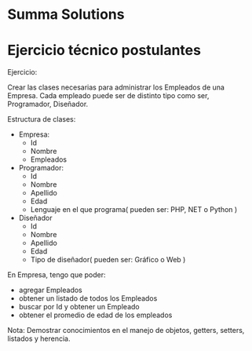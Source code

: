 # Summa Solutions

Ejercicio técnico postulantes
=============================

Ejercicio:
 
Crear las clases necesarias para administrar los Empleados de una Empresa. Cada empleado puede ser de distinto tipo como ser, Programador, Diseñador.


Estructura de clases:

* Empresa:
  * Id
  * Nombre
  * Empleados
* Programador:
  * Id
  * Nombre
  * Apellido
  * Edad
  * Lenguaje en el que programa( pueden ser: PHP, NET o Python  )
* Diseñador
  * Id
  * Nombre
  * Apellido
  * Edad
  * Tipo de diseñador( pueden ser: Gráfico o Web )

En Empresa, tengo que poder:

* agregar Empleados
* obtener un listado de todos los Empleados
* buscar por Id y obtener un Empleado
* obtener el promedio de edad de los empleados

Nota: Demostrar conocimientos en el manejo de objetos, getters, setters, listados y herencia. 
